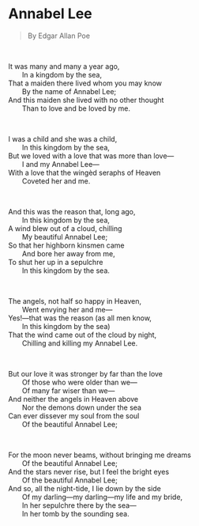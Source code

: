 # Annabel Lee

> By Edgar Allan Poe

<br/>

It was many and many a year ago,\
&ensp;&ensp;&ensp;&ensp;In a kingdom by the sea,\
That a maiden there lived whom you may know\
&ensp;&ensp;&ensp;&ensp;By the name of Annabel Lee;\
And this maiden she lived with no other thought\
&ensp;&ensp;&ensp;&ensp;Than to love and be loved by me.

<br/>

I was a child and she was a child,\
&ensp;&ensp;&ensp;&ensp;In this kingdom by the sea,\
But we loved with a love that was more than love—\
&ensp;&ensp;&ensp;&ensp;I and my Annabel Lee—\
With a love that the wingèd seraphs of Heaven\
&ensp;&ensp;&ensp;&ensp;Coveted her and me.

<br/>

And this was the reason that, long ago,\
&ensp;&ensp;&ensp;&ensp;In this kingdom by the sea,\
A wind blew out of a cloud, chilling\
&ensp;&ensp;&ensp;&ensp;My beautiful Annabel Lee;\
So that her highborn kinsmen came\
&ensp;&ensp;&ensp;&ensp;And bore her away from me,\
To shut her up in a sepulchre\
&ensp;&ensp;&ensp;&ensp;In this kingdom by the sea.

<br/>

The angels, not half so happy in Heaven,\
&ensp;&ensp;&ensp;&ensp;Went envying her and me—\
Yes!—that was the reason (as all men know,\
&ensp;&ensp;&ensp;&ensp;In this kingdom by the sea)\
That the wind came out of the cloud by night,\
&ensp;&ensp;&ensp;&ensp;Chilling and killing my Annabel Lee.

<br/>

But our love it was stronger by far than the love\
&ensp;&ensp;&ensp;&ensp;Of those who were older than we—\
&ensp;&ensp;&ensp;&ensp;Of many far wiser than we—\
And neither the angels in Heaven above\
&ensp;&ensp;&ensp;&ensp;Nor the demons down under the sea\
Can ever dissever my soul from the soul\
&ensp;&ensp;&ensp;&ensp;Of the beautiful Annabel Lee;

<br/>

For the moon never beams, without bringing me dreams\
&ensp;&ensp;&ensp;&ensp;Of the beautiful Annabel Lee;\
And the stars never rise, but I feel the bright eyes\
&ensp;&ensp;&ensp;&ensp;Of the beautiful Annabel Lee;\
And so, all the night-tide, I lie down by the side\
&ensp;&ensp;&ensp;&ensp;Of my darling—my darling—my life and my bride,\
&ensp;&ensp;&ensp;&ensp;In her sepulchre there by the sea—\
&ensp;&ensp;&ensp;&ensp;In her tomb by the sounding sea.
